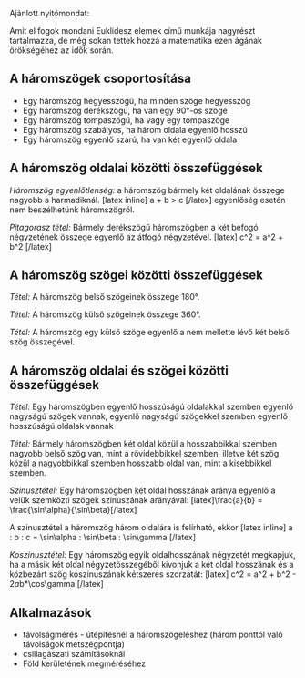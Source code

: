 Ajánlott nyitómondat:

Amit el fogok mondani Euklidesz elemek című munkája nagyrészt tartalmazza, de még sokan tettek hozzá a matematika ezen ágának örökségéhez az idők során.

## A háromszögek csoportosítása

 - Egy háromszög hegyesszögű, ha minden szöge hegyesszög
 - Egy háromszög derékszögű, ha van egy 90°-os szöge
 - Egy háromszög tompaszögű, ha vagy egy tompaszöge
 - Egy háromszög szabályos, ha három oldala egyenlő hosszú
 - Egy háromszög egyenlő szárú, ha van két egyenlő oldala

## A háromszög oldalai közötti összefüggések

*Háromszög egyenlőtlenség:* a háromszög bármely két oldalának összege nagyobb a harmadiknál. [latex inline] a + b > c [/latex] egyenlőség esetén nem beszélhetünk háromszögről.

*Pitagorasz tétel:* Bármely derékszögű háromszögben a két befogó négyzetének összege egyenlő az átfogó négyzetével.
[latex] c^2 = a^2 + b^2 [/latex]

## A háromszög szögei közötti összefüggések

*Tétel:* A háromszög belső szögeinek összege 180°.

*Tétel:* A háromszög külső szögeinek összege 360°.

*Tétel:* A háromszög egy külső szöge egyenlő a nem mellette lévő két belső szög összegével.

## A háromszög oldalai és szögei közötti összefüggések

*Tétel:* Egy háromszögben egyenlő hosszúságú oldalakkal szemben egyenlő nagyságú szögek vannak, egyenlő nagyságú szögekkel szemben egyenlő hosszúságú oldalak vannak

*Tétel:* Bármely háromszögben két oldal közül a hosszabbikkal szemben nagyobb belső szög van, mint a rövidebbikkel szemben, illetve két szög közül a nagyobbikkal szemben hosszabb oldal van, mint a kisebbikkel szemben.

*Szinusztétel:* Egy háromszögben két oldal hosszának aránya egyenlő a velük szemközti szögek szinuszának arányával:
[latex]\frac{a}{b} = \frac{\sin\alpha}{\sin\beta}[/latex]

A szinusztétel a háromszög három oldalára is felírható, ekkor [latex inline] a : b : c = \sin\alpha : \sin\beta : \sin\gamma [/latex]

*Koszinusztétel:* Egy háromszög egyik oldalhosszának négyzetét megkapjuk, ha a másik két oldal négyzetösszegéből kivonjuk a két oldal hosszának és a közbezárt szög koszinuszának kétszeres szorzatát:
[latex] c^2 = a^2 + b^2 - 2*a*b*\cos\gamma [/latex]

## Alkalmazások

 - távolságmérés - útépítésnél a háromszögeléshez (három ponttól való távolságok metszégpontja)
 - csillagászati számításoknál
 - Föld kerületének megméréséhez
